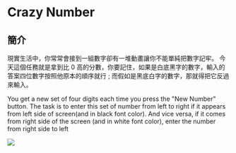 # Crazy Number

## 簡介

現實生活中，你常常會接到一組數字卻有一堆動畫讓你不能單純把數字記牢。
今天這個任務就是拿到比 0 高的分數，你要記住，如果是白底黑字的數字，輸入的答案四位數字按照他原本的順序就行 ; 而假如是黑底白字的數字，那就得把它反過來輸入。

You get a new set of four digits each time you press the "New Number" button. The task is to enter this set of number from left to right if it appears from left side of screen(and in black font color). And vice versa, if it comes from right side of the screen (and in white font color), enter the number from right side to left


![](https://i.imgur.com/ldiaHTY.gif)


